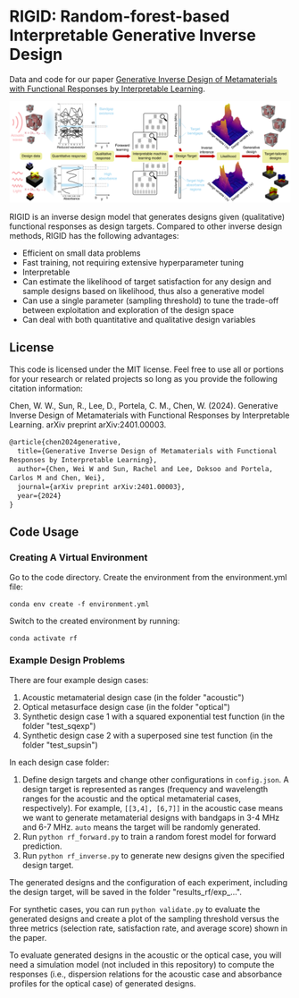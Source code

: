 # RIGID: Random-forest-based Interpretable Generative Inverse Design

Data and code for our paper [Generative Inverse Design of Metamaterials with Functional Responses by Interpretable Learning](https://arxiv.org/abs/2401.00003).

![Alt text](/overview.png)

RIGID is an inverse design model that generates designs given (qualitative) functional responses as design targets. Compared to other inverse design methods, RIGID has the following advantages:

* Efficient on small data problems
* Fast training, not requiring extensive hyperparameter tuning
* Interpretable
* Can estimate the likelihood of target satisfaction for any design and sample designs based on likelihood, thus also a generative model
* Can use a single parameter (sampling threshold) to tune the trade-off between exploitation and exploration of the design space
* Can deal with both quantitative and qualitative design variables

## License
This code is licensed under the MIT license. Feel free to use all or portions for your research or related projects so long as you provide the following citation information:

Chen, W. W., Sun, R., Lee, D., Portela, C. M., Chen, W. (2024). Generative Inverse Design of Metamaterials with Functional Responses by Interpretable Learning. arXiv preprint arXiv:2401.00003.

    @article{chen2024generative,
	  title={Generative Inverse Design of Metamaterials with Functional Responses by Interpretable Learning},
	  author={Chen, Wei W and Sun, Rachel and Lee, Doksoo and Portela, Carlos M and Chen, Wei},
	  journal={arXiv preprint arXiv:2401.00003},
	  year={2024}
	}

## Code Usage

### Creating A Virtual Environment

Go to the code directory. Create the environment from the environment.yml file:
```
conda env create -f environment.yml
```

Switch to the created environment by running:
```
conda activate rf
```

### Example Design Problems

There are four example design cases: 

   1. Acoustic metamaterial design case (in the folder "acoustic")
   2. Optical metasurface design case (in the folder "optical")
   3. Synthetic design case 1 with a squared exponential test function (in the folder "test_sqexp")
   4. Synthetic design case 2 with a superposed sine test function (in the folder "test_supsin")

In each design case folder:

   1. Define design targets and change other configurations in `config.json`. A design target is represented as ranges (frequency and wavelength ranges for the acoustic and the optical metamaterial cases, respectively). For example, `[[3,4], [6,7]]` in the acoustic case means we want to generate metamaterial designs with bandgaps in 3-4 MHz and 6-7 MHz. `auto` means the target will be randomly generated.
   2. Run `python rf_forward.py` to train a random forest model for forward prediction.
   3. Run `python rf_inverse.py` to generate new designs given the specified design target.

The generated designs and the configuration of each experiment, including the design target, will be saved in the folder "results\_rf/exp\_...".

For synthetic cases, you can run `python validate.py` to evaluate the generated designs and create a plot of the sampling threshold versus the three metrics (selection rate, satisfaction rate, and average score) shown in the paper.

To evaluate generated designs in the acoustic or the optical case, you will need a simulation model (not included in this repository) to compute the responses (i.e., dispersion relations for the acoustic case and absorbance profiles for the optical case) of generated designs.

